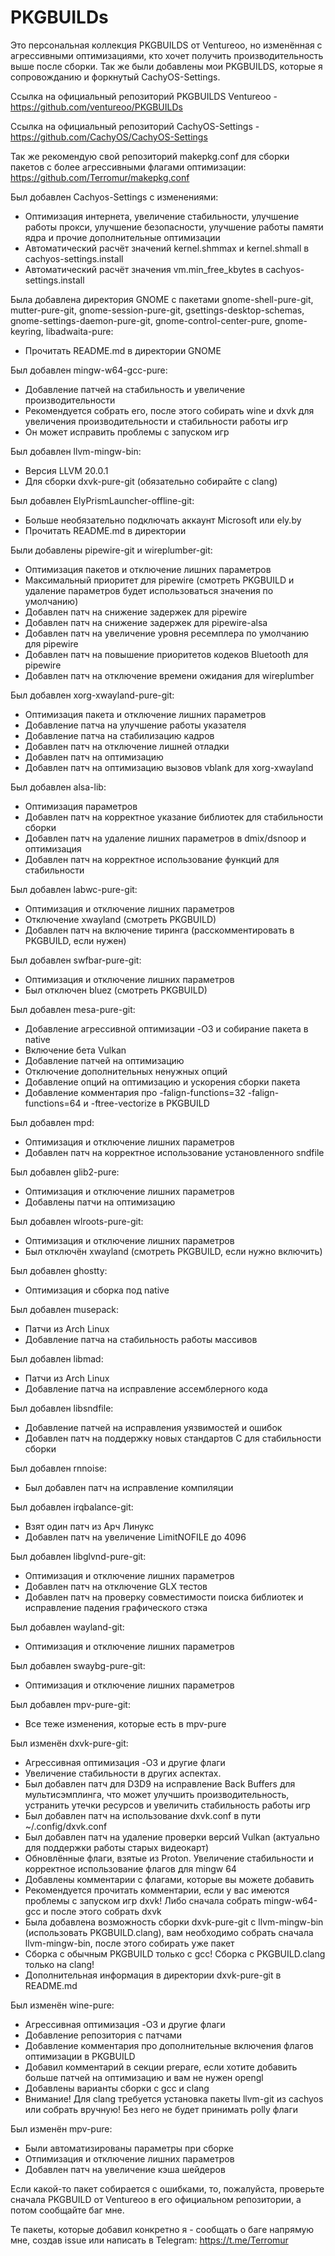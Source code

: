 # PKGBUILDs

Это персональная коллекция PKGBUILDS от Ventureoo, но изменённая с агрессивными оптимизациями, кто хочет получить производительность выше после сборки. 
Так же были добавлены мои PKGBUILDS, которые я сопровожданию и форкнутый CachyOS-Settings.

Ссылка на официальный репозиторий PKGBUILDS Ventureoo - https://github.com/ventureoo/PKGBUILDs

Ссылка на официальный репозиторий CachyOS-Settings - https://github.com/CachyOS/CachyOS-Settings

Так же рекомендую свой репозиторий makepkg.conf для сборки пакетов с более агрессивными флагами оптимизации: https://github.com/Terromur/makepkg.conf

Был добавлен Cachyos-Settings с изменениями:
- Оптимизация интернета, увеличение стабильности, улучшение работы прокси, улучшение безопасности, улучшение работы памяти ядра и прочие дополнительные оптимизации
- Автоматический расчёт значений kernel.shmmax и kernel.shmall в cachyos-settings.install
- Автоматический расчёт значения vm.min_free_kbytes в cachyos-settings.install

Была добавлена директория GNOME с пакетами gnome-shell-pure-git, mutter-pure-git, gnome-session-pure-git, gsettings-desktop-schemas, gnome-settings-daemon-pure-git, gnome-control-center-pure, gnome-keyring, libadwaita-pure:
- Прочитать README.md в директории GNOME

Был добавлен mingw-w64-gcc-pure:
- Добавление патчей на стабильность и увеличение производительности
- Рекомендуется собрать его, после этого собирать wine и dxvk для увеличения производительности и стабильности работы игр
- Он может исправить проблемы с запуском игр

Был добавлен llvm-mingw-bin:
- Версия LLVM 20.0.1
- Для сборки dxvk-pure-git (обязательно собирайте с clang) 

Был добавлен ElyPrismLauncher-offline-git:
- Больше необязательно подключать аккаунт Microsoft или ely.by
- Прочитать README.md в директории

Были добавлены pipewire-git и wireplumber-git:
- Оптимизация пакетов и отключение лишних параметров
- Максимальный приоритет для pipewire (смотреть PKGBUILD и удаление параметров будет использоваться значения по умолчанию)
- Добавлен патч на снижение задержек для pipewire
- Добавлен патч на снижение задержек для pipewire-alsa
- Добавлен патч на увеличение уровня ресемплера по умолчанию для pipewire
- Добавлен патч на повышение приоритетов кодеков Bluetooth для pipewire
- Добавлен патч на отключение времени ожидания для wireplumber

Был добавлен xorg-xwayland-pure-git:
- Оптимизация пакета и отключение лишних параметров
- Добавление патча на улучшение работы указателя
- Добавление патча на стабилизацию кадров
- Добавлен патч на отключение лишней отладки
- Добавлен патч на оптимизацию
- Добавлен патч на оптимизацию вызовов vblank для xorg-xwayland

Был добавлен alsa-lib:
- Оптимизация параметров
- Добавлен патч на корректное указание библиотек для стабильности сборки
- Добавлен патч на удаление лишних параметров в dmix/dsnoop и оптимизация
- Добавлен патч на корректное использование функций для стабильности

Был добавлен labwc-pure-git:
- Оптимизация и отключение лишних параметров
- Отключение xwayland (смотреть PKGBUILD)
- Добавлен патч на включение тиринга (расскомментировать в PKGBUILD, если нужен)

Был добавлен swfbar-pure-git:
- Оптимизация и отключение лишних параметров
- Был отключен bluez (смотреть PKGBUILD)

Был добавлен mesa-pure-git:
- Добавление агрессивной оптимизации -O3 и собирание пакета в native
- Включение бета Vulkan
- Добавление патчей на оптимизацию
- Отключение дополнительных ненужных опций
- Добавление опций на оптимизацию и ускорения сборки пакета
- Добавление комментария про -falign-functions=32 -falign-functions=64 и -ftree-vectorize в PKGBUILD

Был добавлен mpd:
- Оптимизация и отключение лишних параметров
- Добавлен патч на корректное использование установленного sndfile

Был добавлен glib2-pure:
- Оптимизация и отключение лишних параметров
- Добавлены патчи на оптимизацию

Был добавлен wlroots-pure-git:
- Оптимизация и отключение лишних параметров
- Был отключён xwayland (смотреть PKGBUILD, если нужно включить)

Был добавлен ghostty:
- Оптимизация и сборка под native

Был добавлен musepack:
- Патчи из Arch Linux
- Добавление патча на стабильность работы массивов

Был добавлен libmad:
- Патчи из Arch Linux
- Добавление патча на исправление ассемблерного кода

Был добавлен libsndfile:
- Добавление патчей на исправления уязвимостей и ошибок
- Добавлен патч на поддержку новых стандартов C для стабильности сборки

Был добавлен rnnoise:
- Был добавлен патч на исправление компиляции

Был добавлен irqbalance-git:
- Взят один патч из Арч Линукс
- Добавлен патч на увеличение LimitNOFILE до 4096

Был добавлен libglvnd-pure-git:
- Оптимизация и отключение лишних параметров
- Добавлен патч на отключение GLX тестов
- Добавлен патч на проверку совместимости поиска библиотек и исправление падения графического стэка

Был добавлен wayland-git:
- Оптимизация и отключение лишних параметров

Был добавлен swaybg-pure-git:
- Оптимизация и отключение лишних параметров

Был добавлен mpv-pure-git:
- Все теже изменения, которые есть в mpv-pure

Был изменён dxvk-pure-git:
- Агрессивная оптимизация -O3 и другие флаги
- Увеличение стабильности в других аспектах.
- Был добавлен патч для D3D9 на исправление Back Buffers для мультисэмплинга, что может улучшить производительность, устранить утечки ресурсов и увеличить стабильность работы игр
- Был добавлен патч на использование dxvk.conf в пути ~/.config/dxvk.conf
- Был добавлен патч на удаление проверки версий Vulkan (актуально для поддержки работы старых видеокарт)
- Обновлённые флаги, взятые из Proton. Увеличение стабильности и корректное использование флагов для mingw 64
- Добавлены комментарии с флагами, которые вы можете добавить
- Рекомендуется прочитать комментарии, если у вас имеются проблемы с запуском игр dxvk! Либо сначала собрать mingw-w64-gcc и после этого собрать dxvk
- Была добавлена возможность сборки dxvk-pure-git с llvm-mingw-bin (использовать PKGBUILD.clang), вам необходимо собрать сначала llvm-mingw-bin, после этого собирать уже пакет
- Сборка с обычным PKGBUILD только с gcc! Сборка с PKGBUILD.clang только на clang!
- Дополнительная информация в директории dxvk-pure-git в README.md

Был изменён wine-pure:
- Агрессивная оптимизация -O3 и другие флаги
- Добавление репозитория с патчами
- Добавление комментария про дополнительные включения флагов оптимизации в PKGBUILD
- Добавил комментарий в секции prepare, если хотите добавить больше патчей на оптимизацию и вам не нужен opengl
- Добавлены варианты сборки с gcc и clang
- Внимание! Для clang требуется установка пакеты llvm-git из cachyos или собрать вручную! Без него не будет принимать polly флаги

Был изменён mpv-pure:
- Были автоматизированы параметры при сборке
- Отпимизация и отключение лишних параметров
- Добавлен патч на увеличение кэша шейдеров

Если какой-то пакет собирается с ошибками, то, пожалуйста, проверьте сначала PKGBUILD от Ventureoo в его официальном репозитории, а потом сообщайте баг мне.

Те пакеты, которые добавил конкретно я - сообщать о баге напрямую мне, создав issue или написать в Telegram: https://t.me/Terromur
